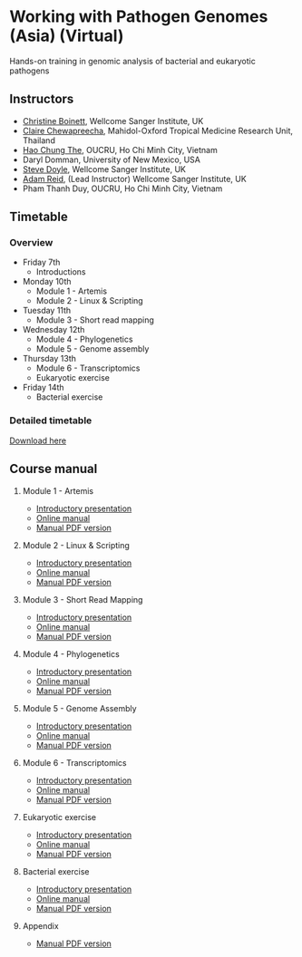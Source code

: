 # Working with Pathogen Genomes (Asia) (Virtual)
Hands-on training in genomic analysis of bacterial and eukaryotic pathogens

## Instructors
- [Christine Boinett](https://www.sanger.ac.uk/person/boinett-christine/), Wellcome Sanger Institute, UK
- [Claire Chewapreecha](https://www.tropicalmedicine.ox.ac.uk/team/claire-chewapreecha), Mahidol-Oxford Tropical Medicine Research Unit, Thailand
- [Hao Chung The](https://www.linkedin.com/in/hao-chung-the-157457140/?originalSubdomain=vn), OUCRU, Ho Chi Minh City, Vietnam
- Daryl Domman, University of New Mexico, USA
- [Steve Doyle](https://www.sanger.ac.uk/person/doyle-stephen/), Wellcome Sanger Institute, UK
- [Adam Reid](https://www.sanger.ac.uk/person/reid-adam-james/), (Lead Instructor) Wellcome Sanger Institute, UK
- Pham Thanh Duy, OUCRU, Ho Chi Minh City, Vietnam

## Timetable
### Overview
- Friday 7th
  - Introductions
- Monday 10th
  - Module 1 - Artemis
  - Module 2 - Linux & Scripting
- Tuesday 11th
  - Module 3 - Short read mapping
- Wednesday 12th
  - Module 4 - Phylogenetics
  - Module 5 - Genome assembly  
- Thursday 13th
  - Module 6 - Transcriptomics
  - Eukaryotic exercise
- Friday 14th
  - Bacterial exercise   

### Detailed timetable
[Download here](manuals/)







## Course manual
1. Module 1 - Artemis
     - [Introductory presentation](presentations/)
     - [Online manual](manuals/)
     - [Manual PDF version](manuals/)

2. Module 2 - Linux & Scripting
     - [Introductory presentation](presentations/)
     - [Online manual](manuals/module_linux_scripting/module_linux_scripting.md)
     - [Manual PDF version](manuals/)

3. Module 3 - Short Read Mapping
     - [Introductory presentation](presentations/)
     - [Online manual](manuals/)
     - [Manual PDF version](manuals/)

4. Module 4 - Phylogenetics
     - [Introductory presentation](presentations/)
     - [Online manual](manuals/)
     - [Manual PDF version](manuals/)

5. Module 5 - Genome Assembly
     - [Introductory presentation](presentations/)
     - [Online manual](manuals/)
     - [Manual PDF version](manuals/)

6. Module 6 - Transcriptomics
     - [Introductory presentation](presentations/)
     - [Online manual](manuals/)
     - [Manual PDF version](manuals/)

7. Eukaryotic exercise
     - [Introductory presentation](presentations/)
     - [Online manual](manuals/)
     - [Manual PDF version](manuals/)

8. Bacterial exercise
     - [Introductory presentation](presentations/)
     - [Online manual](manuals/)
     - [Manual PDF version](manuals/)

9. Appendix
     - [Manual PDF version](manuals/)
